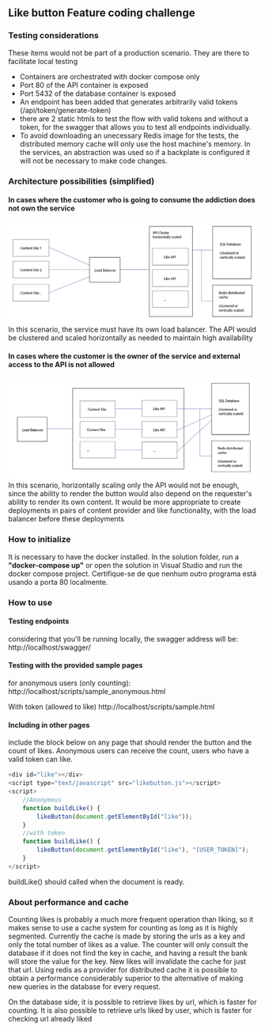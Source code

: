 ## Like button Feature coding challenge

### Testing considerations
These items would not be part of a production scenario. They are there to facilitate local testing
- Containers are orchestrated with docker compose only
- Port 80 of the API container is exposed
- Port 5432 of the database container is exposed
- An endpoint has been added that generates arbitrarily valid tokens (/api/token/generate-token)
- there are 2 static htmls to test the flow with valid tokens and without a token, for the swagger that allows you to test all endpoints individually.
- To avoid downloading an unecessary Redis image for the tests, the distributed memory cache will only use the host machine's memory. In the services, an abstraction was used so if a backplate is configured it will not be necessary to make code changes.

### Architecture possibilities (simplified)
#### In cases where the customer who is going to consume the addiction does not own the service
![arch1](docs/architeture_1.jpg)
In this scenario, the service must have its own load balancer. The API would be clustered and scaled horizontally as needed to maintain high availability

#### In cases where the customer is the owner of the service and external access to the API is not allowed
![arch1](docs/architeture_2.jpg)
In this scenario, horizontally scaling only the API would not be enough, since the ability to render the button would also depend on the requester's ability to render its own content. It would be more appropriate to create deployments in pairs of content provider and like functionality, with the load balancer before these deployments

### How to initialize
It is necessary to have the docker installed. In the solution folder, run a **"docker-compose up"** or open the solution in Visual Studio and run the docker compose project.
Certifique-se de que nenhum outro programa está usando a porta 80 localmente. 

### How to use
#### Testing endpoints
considering that you'll be running locally, the swagger address will be:
http://localhost/swagger/

#### Testing with the provided sample pages
for anonymous users (only counting):
http://localhost/scripts/sample_anonymous.html

With token (allowed to like)
http://localhost/scripts/sample.html

#### Including in other pages
include the block below on any page that should render the button and the count of likes. Anonymous users can receive the count, users who have a valid token can like.
```javascript
<div id="like"></div>
<script type="text/javascript" src="likebutton.js"></script>
<script>
    //Anonymous
    function buildLike() {
        likeButton(document.getElementById("like"));
    }
    //with token
    function buildLike() {
        likeButton(document.getElementById("like"), "[USER_TOKEN]");
    }
</script>
```
buildLike() should called when the document is ready.

### About performance and cache
Counting likes is probably a much more frequent operation than liking, so it makes sense to use a cache system for counting as long as it is highly segmented. Currently the cache is made by storing the urls as a key and only the total number of likes as a value. The counter will only consult the database if it does not find the key in cache, and having a result the bank will store the value for the key. New likes will invalidate the cache for just that url.
Using redis as a provider for distributed cache it is possible to obtain a performance considerably superior to the alternative of making new queries in the database for every request.

On the database side, it is possible to retrieve likes by url, which is faster for counting. It is also possible to retrieve urls liked by user, which is faster for checking url already liked